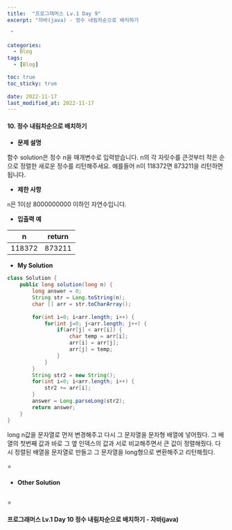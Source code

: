 ```yaml
---
title:  "프로그래머스 Lv.1 Day 9"
excerpt: "자바(java) - 정수 내림차순으로 배치하기

 "

categories:
  - Blog
tags:
  - [Blog]

toc: true
toc_sticky: true
 
date: 2022-11-17
last_modified_at: 2022-11-17
---
```


#### 10. 정수 내림차순으로 배치하기




- **문제 설명** 

함수 solution은 정수 n을 매개변수로 입력받습니다. n의 각 자릿수를 큰것부터 작은 순으로 정렬한 새로운 정수를 리턴해주세요. 예를들어 n이 118372면 873211을 리턴하면 됩니다.

- **제한 사항**

`n`은 1이상 8000000000 이하인 자연수입니다.

- **입출력 예**

|**n**|**return**|
|:---:|:---:|
|118372|873211|



- **My Solution**

```java
class Solution {
    public long solution(long n) {
        long answer = 0;
        String str = Long.toString(n);
        char [] arr = str.toCharArray();
        
        for(int i=0; i<arr.length; i++) {
            for(int j=0; j<arr.length; j++) {
                if(arr[j] < arr[i]) {
                    char temp = arr[i];
                    arr[i] = arr[j];
                    arr[j] = temp;
                }
            }
        }
        String str2 = new String();
        for(int i=0; i<arr.length; i++) {
            str2 += arr[i];
        }
        answer = Long.parseLong(str2);
        return answer;
    }
}
```
long n값을 문자열로 먼저 변경해주고 다시 그 문자열을 문자형 배열에 넣어줬다. 그 배열의 첫번째 값과 바로 그 옆 인덱스의 값과 서로 비교해주면서 큰 값이 정렬해줬다. 다시 정렬된 배열을 문자열로 만들고 그 문자열을 long형으로 변환해주고 리턴해줬다.


⭐

- **Other Solution**

```java

```


⭐

**프로그래머스 Lv.1 Day 10 정수 내림차순으로 배치하기 - 자바(java)**